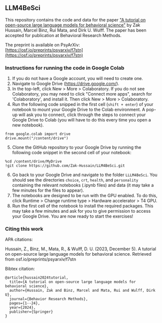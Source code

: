 ## LLM4BeSci

This repository contains the code and data for the paper ["A tutorial on open-source large language models for 
behavioral science"](https://osf.io/preprints/psyarxiv/f7stn) by Zak Hussain, Marcel Binz, Rui Mata, and Dirk U. Wulff. The paper has been accepted for publication at
Behavioral Research Methods. 

The preprint is available on PsyArXiv: [https://osf.io/preprints/psyarxiv/f7stn](https://osf.io/preprints/psyarxiv/f7stn)

### Instructions for running the code in Google Colab
1. If you do not have a Google account, you will need to create one.
2. Navigate to Google Drive (https://drive.google.com/).
3. In the top-left, click New > More > Colaboratory. If you do not see Colaboratory, you may need to click "Connect more apps",
   search for 'Colaboratory', and install it. Then click New > More > Colaboratory.
4. Run the following code snipped in the first cell (```shift + enter```) of your notebook to mount your Google Drive to the Colab environment.
   A pop-up will ask you to connect, click through the steps to connect your Google Drive to Colab (you will have to do this
   every time you open a new notebook).
```
from google.colab import drive
drive.mount("/content/drive")
```
5. Clone the GitHub repository to your Google Drive by running the following code snippet in the second cell of your notebook:
```
%cd /content/drive/MyDrive
!git clone https://github.com/Zak-Hussain/LLM4BeSci.git
```
6. Go back to your Google Drive and navigate to the folder ```LLLM4BeSci```. You should see the directories 
```choice```, ```crt```, ```health```, and ```personality``` containing the relevant notebooks (.ipynb files) and data
   (it may take a few minutes for the files to appear).
7. The notebooks are designed to be run with the GPU enabled. To do this, click Runtime > Change runtime type > 
Hardware accelerator > T4 GPU.
8. Run the first cell of the notebook to install the required packages. This may take a few minutes and ask for you to
   give permission to access your Google Drive.
   You are now ready to start the exercises!

### Citing this work
APA citations: 

Hussain, Z., Binz, M., Mata, R., & Wulff, D. U. (2023, December 5). A tutorial on open-source large language models for behavioral science. Retrieved from osf.io/preprints/psyarxiv/f7stn

Bibtex citation:

```
@article{hussain2024tutorial,
  title={A tutorial on open-source large language models for behavioral science},
  author={Hussain, Zak and Binz, Marcel and Mata, Rui and Wulff, Dirk U},
  journal={Behavior Research Methods},
  pages={1--24},
  year={2024},
  publisher={Springer}
}
```
